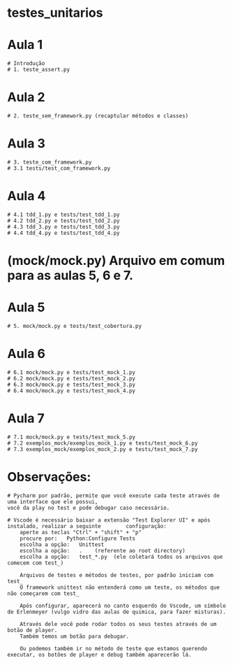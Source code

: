 # testes_unitarios

# Aula 1
    # Introdução
    # 1. teste_assert.py
# Aula 2
    # 2. teste_sem_framework.py (recaptular métodos e classes)
# Aula 3
    # 3. teste_com_framework.py
    # 3.1 tests/test_com_framework.py
# Aula 4
    # 4.1 tdd_1.py e tests/test_tdd_1.py 
    # 4.2 tdd_2.py e tests/test_tdd_2.py 
    # 4.3 tdd_3.py e tests/test_tdd_3.py 
    # 4.4 tdd_4.py e tests/test_tdd_4.py 

# (mock/mock.py) Arquivo em comum para as aulas 5, 6 e 7.

# Aula 5
    # 5. mock/mock.py e tests/test_cobertura.py
# Aula 6
    # 6.1 mock/mock.py e tests/test_mock_1.py
    # 6.2 mock/mock.py e tests/test_mock_2.py
    # 6.3 mock/mock.py e tests/test_mock_3.py
    # 6.4 mock/mock.py e tests/test_mock_4.py
# Aula 7
    # 7.1 mock/mock.py e tests/test_mock_5.py
    # 7.2 exemplos_mock/exemplos_mock_1.py e tests/test_mock_6.py 
    # 7.3 exemplos_mock/exemplos_mock_2.py e tests/test_mock_7.py

# Observações:

    # Pycharm por padrão, permite que você execute cada teste através de uma interface que ele possui,
    você da play no test e pode debugar caso necessário.

    # Vscode é necessário baixar a extensão "Test Explorer UI" e após instalado, realizar a seguinte        configuração:
        aperte as teclas "Ctrl" + "shift" + "p" 
        procure por:   Python:Configure Tests
        escolha a opção:   Unittest
        escolha a opção:   .    (referente ao root directory)
        escolha a opção:   test_*.py  (ele coletará todos os arquivos que comecem com test_)
    
        Arquivos de testes e métodos de testes, por padrão iniciam com test_
        O framework unittest não entenderá como um teste, os métodos que não começarem com test_

        Após configurar, aparecerá no canto esquerdo do Vscode, um símbolo de Erlenmeyer (vulgo vidro das aulas de quimica, para fazer misturas).

        Através dele você pode rodar todos os seus testes através de um botão de player.
        Também temos um botão para debugar.

        Ou podemos também ir no método de teste que estamos querendo executar, os botões de player e debug também aparecerão lá.